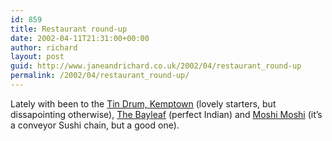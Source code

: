 ```yaml
---
id: 859
title: Restaurant round-up
date: 2002-04-11T21:31:00+00:00
author: richard
layout: post
guid: http://www.janeandrichard.co.uk/2002/04/restaurant_round-up
permalink: /2002/04/restaurant_round-up/
---
```

Lately with been to the [Tin Drum, Kemptown](http://www.tindrum.co.uk/kemptown_frame.html) (lovely starters, but dissapointing otherwise), [The Bayleaf](http://www.thisisbrightonandhove.co.uk/brighton__hove/leisure/eating_out/indian/bayleaf.html) (perfect Indian) and [Moshi Moshi](http://www.thisisbrightonandhove.co.uk/brighton__hove/leisure/eating_out/japanese/moshimoshi.html) (it&#8217;s a conveyor Sushi chain, but a good one).